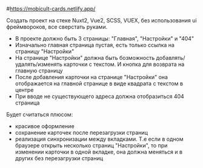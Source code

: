 #https://mobicult-cards.netlify.app/

Создать проект на стеке Nuxt2, Vue2, SCSS, VUEX, без использования ui фреймвороков, все сверстать руками.

- В проекте должно быть 3 страницы: "Главная", "Настройки" и "404"
- Изначально главная страница пустая, есть только ссылка на страницу "Настройки"
- На странице "Настройки" должна быть бозможность добавлять/удалять/изменять карточки с текстом. И кнопка для возврата на главную страницу
- После добавления карточки на странице "Настройки" она отображается на главной странице в виде квадрата с текстом в центре
- При вводе не существующего адреса должна отобразиться 404 страница

Будет считаться плюсом:

- красивое оформление
- cохранение карточек после перезагрузки страниц
- реализация синхронизации между вкладками. Т.е если в одном браузере открыть несколько страниц "Настройки", то при изменении карточки в одной вкладке, она должна меняться и в других без перезагрузки страниц
